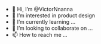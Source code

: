 - 👋 Hi, I’m @VictorNnanna
- 👀 I’m interested in product design
- 🌱 I’m currently learning ...
- 💞️ I’m looking to collaborate on ...
- 📫 How to reach me ...

<!---
VictorNnanna/VictorNnanna is a ✨ special ✨ repository because its `README.md` (this file) appears on your GitHub profile.
You can click the Preview link to take a look at your changes.
--->
